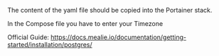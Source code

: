 The content of the yaml file should be copied into the Portainer stack.

In the Compose file you have to enter your Timezone

Official Guide: https://docs.mealie.io/documentation/getting-started/installation/postgres/